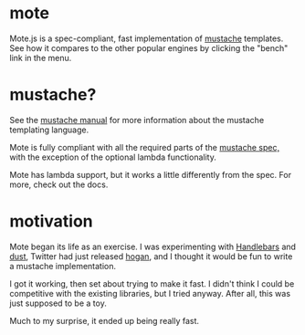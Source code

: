# mote

Mote.js is a spec-compliant, fast implementation of [mustache][mu] templates.
See how it compares to the other popular engines by clicking the "bench" link
in the menu.

# mustache?

See the [mustache manual][man] for more information about the mustache
templating language.

Mote is fully compliant with all the required parts of the [mustache
spec,][spec] with the exception of the optional lambda functionality.

Mote has lambda support, but it works a little differently from the spec. For
more, check out the docs.

# motivation

Mote began its life as an exercise. I was experimenting with [Handlebars][hb]
and [dust][du], Twitter had just released [hogan][ho], and I thought it would
be fun to write a mustache implementation.

I got it working, then set about trying to make it fast. I didn't think I could
be competitive with the existing libraries, but I tried anyway. After all, this
was just supposed to be a toy.

Much to my surprise, it ended up being really fast.


[spec]: https://github.com/mustache/spec
[mujs]: https://github.com/janl/mustache.js/
[hb]: http://handlebarsjs.com/
[ho]: http://twitter.github.com/hogan.js/
[du]: http://akdubya.github.com/dustjs/
[mu]: http://mustache.github.com
[man]: http://mustache.github.com/mustache.5.html

